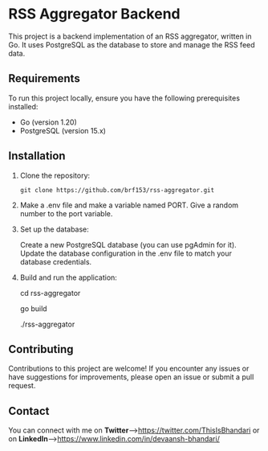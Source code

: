 # RSS Aggregator Backend

This project is a backend implementation of an RSS aggregator, written in Go. It uses PostgreSQL as the database to store and manage the RSS feed data.

## Requirements

To run this project locally, ensure you have the following prerequisites installed:

- Go (version 1.20)
- PostgreSQL (version 15.x)

## Installation

1. Clone the repository:

   ```shell
   git clone https://github.com/brf153/rss-aggregator.git

2. Make a .env file and make a variable named PORT. Give a random number to the port variable.

3. Set up the database:

   Create a new PostgreSQL database (you can use pgAdmin for it).
   Update the database configuration in the .env file to match your database credentials.

4. Build and run the application:

   cd rss-aggregator
   
   go build
   
   ./rss-aggregator

## Contributing

  Contributions to this project are welcome! If you encounter any issues or have suggestions for 
  improvements, please open an issue or submit a pull request.

## Contact

  You can connect with me on **Twitter**--><span style="color:blue;">https://twitter.com/ThisIsBhandari</span> or on **LinkedIn**--><span style="color:blue;">https://www.linkedin.com/in/devaansh-bhandari/</span>
